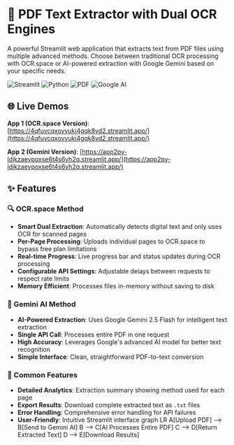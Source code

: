 # 📄 PDF Text Extractor with Dual OCR Engines

A powerful Streamlit web application that extracts text from PDF files using multiple advanced methods. Choose between traditional OCR processing with OCR.space or AI-powered extraction with Google Gemini based on your specific needs.

![Streamlit](https://img.shields.io/badge/Streamlit-FF4B4B?style=for-the-badge&logo=Streamlit&logoColor=white)
![Python](https://img.shields.io/badge/Python-3776AB?style=for-the-badge&logo=python&logoColor=white)
![PDF](https://img.shields.io/badge/PDF-FF6B6B?style=for-the-badge)
![Google AI](https://img.shields.io/badge/Google_AI-4285F4?style=for-the-badge&logo=google&logoColor=white)

## 🌐 Live Demos

**App 1 (OCR.space Version)**: [https://4qfuvcqxovyuki4gqk8vd2.streamlit.app/](https://4qfuvcqxovyuki4gqk8vd2.streamlit.app/)

**App 2 (Gemini Version)**: [https://app2py-ldjkzaevpoxse6t4s6yh2q.streamlit.app/](https://app2py-ldjkzaevpoxse6t4s6yh2q.streamlit.app/)

## ✨ Features

### 🔍 OCR.space Method
- **Smart Dual Extraction**: Automatically detects digital text and only uses OCR for scanned pages
- **Per-Page Processing**: Uploads individual pages to OCR.space to bypass free plan limitations
- **Real-time Progress**: Live progress bar and status updates during OCR processing
- **Configurable API Settings**: Adjustable delays between requests to respect rate limits
- **Memory Efficient**: Processes files in-memory without saving to disk

### 🤖 Gemini AI Method
- **AI-Powered Extraction**: Uses Google Gemini 2.5 Flash for intelligent text extraction
- **Single API Call**: Processes entire PDF in one request
- **High Accuracy**: Leverages Google's advanced AI model for better text recognition
- **Simple Interface**: Clean, straightforward PDF-to-text conversion

### 🎯 Common Features
- **Detailed Analytics**: Extraction summary showing method used for each page
- **Export Results**: Download complete extracted text as `.txt` files
- **Error Handling**: Comprehensive error handling for API failures
- **User-Friendly**: Intuitive Streamlit interface
graph LR
    A[Upload PDF] --> B[Send to Gemini AI]
    B --> C[AI Processes Entire PDF]
    C --> D[Return Extracted Text]
    D --> E[Download Results]
